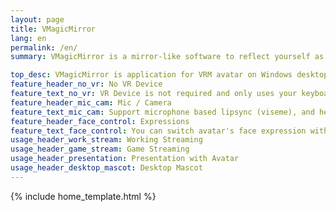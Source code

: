 ```yaml
---
layout: page
title: VMagicMirror
lang: en
permalink: /en/
summary: VMagicMirror is a mirror-like software to reflect yourself as VRM avatar, without any special devices.

top_desc: VMagicMirror is application for VRM avatar on Windows desktop, to move your avatar without any special devices.
feature_header_no_vr: No VR Device
feature_text_no_vr: VR Device is not required and only uses your keyboard and mouse. Also support game controller and MIDI controller.
feature_header_mic_cam: Mic / Camera
feature_text_mic_cam: Support microphone based lipsync (viseme), and head tracking by web camera.
feature_header_face_control: Expressions
feature_text_face_control: You can switch avatar's face expression with keyboard, controller, or MIDI controller. Support character-specific blend shape.
usage_header_work_stream: Working Streaming
usage_header_game_stream: Game Streaming
usage_header_presentation: Presentation with Avatar
usage_header_desktop_mascot: Desktop Mascot
---
```


{% include home_template.html %}
